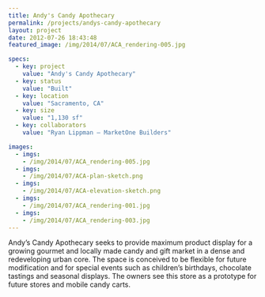 ```yaml
---
title: Andy's Candy Apothecary
permalink: /projects/andys-candy-apothecary
layout: project
date: 2012-07-26 18:43:48
featured_image: /img/2014/07/ACA_rendering-005.jpg

specs:
  - key: project
    value: "Andy's Candy Apothecary"
  - key: status
    value: "Built"
  - key: location
    value: "Sacramento, CA"
  - key: size
    value: "1,130 sf"
  - key: collaborators
    value: "Ryan Lippman – MarketOne Builders"

images:
  - imgs: 
    - /img/2014/07/ACA_rendering-005.jpg
  - imgs: 
    - /img/2014/07/ACA-plan-sketch.png
  - imgs: 
    - /img/2014/07/ACA-elevation-sketch.png
  - imgs: 
    - /img/2014/07/ACA_rendering-001.jpg
  - imgs: 
    - /img/2014/07/ACA_rendering-003.jpg
---
```


Andy’s Candy Apothecary seeks to provide maximum product display for a growing gourmet and locally made candy and gift market in a dense and redeveloping urban core. The space is conceived to be flexible for future modification and for special events such as children’s birthdays, chocolate tastings and seasonal displays. The owners see this store as a prototype for future stores and mobile candy carts.
